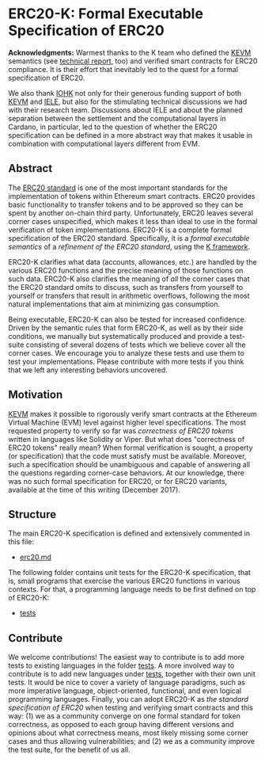 ERC20-K: Formal Executable Specification of ERC20
=================================================

**Acknowledgments:** Warmest thanks to the K team who defined the 
[KEVM](https://github.com/kframework/evm-semantics) semantics
(see
[technical report](https://www.ideals.illinois.edu/handle/2142/97207), too)
and verified smart contracts for ERC20 compliance.
It is their effort that inevitably led to the quest for a formal specification
of ERC20.

We also thank [IOHK](http://iohk.io) not only for their generous funding
support of both [KEVM](https://github.com/kframework/evm-semantics) and
[IELE](https://github.com/runtimeverification/iele-semantics), but also for
the stimulating technical discussions we had with their research team.
Discussions about IELE and about the planned separation between the settlement
and the computational layers in Cardano, in particular, led to the question of
whether the ERC20 specification can be defined in a more abstract way that
makes it usable in combination with computational layers different from EVM.

## Abstract

The [ERC20 standard](https://github.com/ethereum/EIPs/blob/master/EIPS/eip-20-token-standard.md)
is one of the most important standards for the implementation of tokens
within Ethereum smart contracts.
ERC20 provides basic functionality to transfer tokens and to be approved so
they can be spent by another on-chain third party.
Unfortunately, ERC20 leaves several corner cases unspecified, which makes it
less than ideal to use in the formal verification of token implementations.
ERC20-K is a complete formal specification of the ERC20 standard.
Specifically, it is a *formal executable semantics* of a *refinement of the
ERC20 standard*, using the [K framework](http://kframework.org).

ERC20-K clarifies what data (accounts, allowances, etc.) are handled by
the various ERC20 functions and the precise meaning of those functions on such
data.
ERC20-K also clarifies the meaning of *all* the corner cases that the ERC20
standard omits to discuss, such as transfers from yourself to yourself
or transfers that result in arithmetic overflows, following the most natural
implementations that aim at minimizing gas consumption.

Being executable, ERC20-K can also be tested for increased confidence.
Driven by the semantic rules that form ERC20-K, as well as by their side
conditions, we manually but systematically produced and provide a test-suite
consisting of several dozens of tests which we believe cover all the corner
cases.
We encourage you to analyze these tests and use them to test your
implementations.
Please contribute with more tests if you think that we left any interesting
behaviors uncovered.


## Motivation

[KEVM](https://github.com/kframework/evm-semantics) makes it possible to
rigorously verify smart contracts at the Ethereum Virtual Machine (EVM) level
against higher level specifications.
The most requested property to verify so far was *correctness of ERC20 tokens*
written in languages like Solidity or Viper.
But what does "correctness of ERC20 tokens" really mean?
When formal verification is sought, a property (or specification) that the
code must satisfy must be available.
Moreover, such a specification should be unambiguous and capable of
answering all the questions regarding corner-case behaviors.
At our knowledge, there was no such formal specification for ERC20, or
for ERC20 variants, available at the time of this writing (December 2017).

## Structure

The main ERC20-K specification is defined and extensively commented in this
file:

* [erc20.md](erc20.md)

The following folder contains unit tests for the ERC20-K specification,
that is, small programs that exercise the various ERC20 functions in various
contexts.
For that, a programming language needs to be first defined on top of ERC20-K:

* [tests](tests)

## Contribute

We welcome contributions!
The easiest way to contribute is to add more tests to existing languages in the
folder [tests](tests).
A more involved way to contribute is to add new languages under [tests](tests),
together with their own unit tests.
It would be nice to cover a variety of language paradigms, such as more
imperative language, object-oriented, functional, and even logical programming
languages.
Finally, you can adopt ERC20-K as *the standard specification of ERC20* when
testing and verifying smart contracts and this way:
(1) we as a community converge on one
formal standard for token correctness, as opposed to each group having
different versions and opinions about what correctness means, most likely
missing some corner cases and thus allowing vulnerabilities; and
(2) we as a community improve the test suite, for the benefit of us all.
